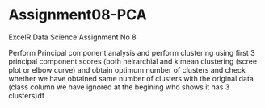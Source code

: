 # Assignment08-PCA
ExcelR Data Science Assignment No 8

Perform Principal component analysis and perform clustering using first 
3 principal component scores (both heirarchial and k mean clustering (scree plot or elbow curve) and
obtain optimum number of clusters and check whether we have obtained same number of clusters with the original data 
(class column we have ignored at the begining who shows it has 3 clusters)df
